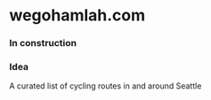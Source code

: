 # wegohamlah.com
### In construction

### Idea
A curated list of cycling routes in and around Seattle
